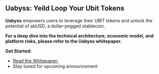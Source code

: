 ## Uabyss: Yeild Loop Your Ubit Tokens

**Uabyss** empowers users to leverage their UBIT tokens and unlock the potential of abUSD, a dollar-pegged stablecoin. 

**For a deep dive into the technical architecture, economic model, and platform risks, please refer to the Uabyss whitepaper.**

**Get Started:**

* [Read the Whitepaper:](https://uabyss.gitbook.io/uabyss)
* Stay tuned for upcoming announcement

